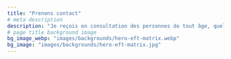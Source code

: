 ```yaml
---
title: "Prenons contact"
# meta description
description: "Je reçois en consultation des personnes de tout âge, quels que soient leur genre, leur orientation sexuelle, leurs croyances, leurs questionnements et leurs difficultés."
# page title background image
bg_image_webp: "images/backgrounds/hero-eft-matrix.webp"
bg_image: "images/backgrounds/hero-eft-matrix.jpg"
---
```


